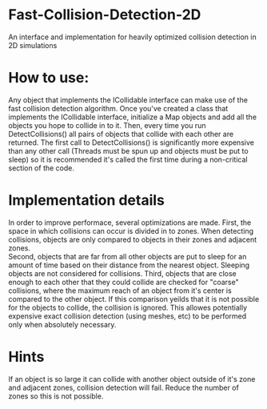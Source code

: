 # Fast-Collision-Detection-2D
An interface  and implementation for heavily optimized collision detection in 2D simulations

# How to use:
Any object that implements the ICollidable interface can make use of the fast collision detection algorithm.
Once you've created a class that implements the ICollidable interface, initialize a Map objects and add all the objects you hope to collide in to it.
Then, every time you run DetectCollisions() all pairs of objects that collide with each other are returned.
The first call to DetectCollisions() is significantly more expensive than any other call (Threads must be spun up and objects must be put to sleep) so it is recommended it's called the first time during a non-critical section of the code.

# Implementation details
In order to improve performace, several optimizations are made.
First, the space in which collisions can occur is divided in to zones.  When detecting collisions, objects are only compared to objects in their zones and adjacent zones.  
Second, objects that are far from all other objects are put to sleep for an amount of time based on their distance from the nearest object.
Sleeping objects are not considered for collisions.
Third, objects that are close enough to each other that they could collide are checked for "coarse" collisions, where the maximum reach of an object from it's center is compared to the other object.  If this comparison yeilds that it is not possible for the objects to collide, the collision is ignored.  This allowes potentially expensive exact collision detection (using meshes, etc) to be performed only when absolutely necessary.

# Hints
If an object is so large it can collide with another object outside of it's zone and adjacent zones, collision detection will fail.  Reduce the number of zones so this is not possible. 
